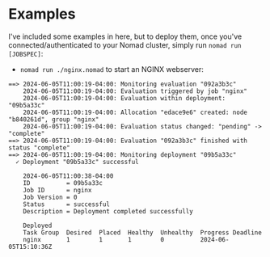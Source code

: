 # Examples

I've included some examples in here, but to deploy them, once you've connected/authenticated to your Nomad cluster, simply run `nomad run [JOBSPEC]`:

- `nomad run ./nginx.nomad` to start an NGINX webserver:
```
==> 2024-06-05T11:00:19-04:00: Monitoring evaluation "092a3b3c"
    2024-06-05T11:00:19-04:00: Evaluation triggered by job "nginx"
    2024-06-05T11:00:19-04:00: Evaluation within deployment: "09b5a33c"
    2024-06-05T11:00:19-04:00: Allocation "edace9e6" created: node "b840261d", group "nginx"
    2024-06-05T11:00:19-04:00: Evaluation status changed: "pending" -> "complete"
==> 2024-06-05T11:00:19-04:00: Evaluation "092a3b3c" finished with status "complete"
==> 2024-06-05T11:00:19-04:00: Monitoring deployment "09b5a33c"
  ✓ Deployment "09b5a33c" successful

    2024-06-05T11:00:38-04:00
    ID          = 09b5a33c
    Job ID      = nginx
    Job Version = 0
    Status      = successful
    Description = Deployment completed successfully

    Deployed
    Task Group  Desired  Placed  Healthy  Unhealthy  Progress Deadline
    nginx       1        1       1        0          2024-06-05T15:10:36Z
```

